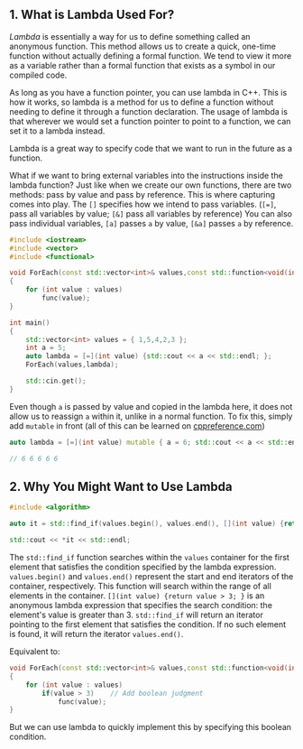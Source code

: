 ## 1. What is Lambda Used For?

*Lambda* is essentially a way for us to define something called an anonymous function. This method allows us to create a quick, one-time function without actually defining a formal function. We tend to view it more as a variable rather than a formal function that exists as a symbol in our compiled code.

As long as you have a function pointer, you can use lambda in C++. This is how it works, so lambda is a method for us to define a function without needing to define it through a function declaration.
The usage of lambda is that wherever we would set a function pointer to point to a function, we can set it to a lambda instead.

Lambda is a great way to specify code that we want to run in the future as a function.

What if we want to bring external variables into the instructions inside the lambda function?
Just like when we create our own functions, there are two methods: pass by value and pass by reference. This is where capturing comes into play. The `[]` specifies how we intend to pass variables. (`[=]`, pass all variables by value; `[&]` pass all variables by reference)
You can also pass individual variables, `[a]` passes `a` by value, `[&a]` passes `a` by reference.

```cpp
#include <iostream>
#include <vector>
#include <functional>

void ForEach(const std::vector<int>& values,const std::function<void(int)>& func)
{
	for (int value : values)
		func(value);
}

int main()
{
	std::vector<int> values = { 1,5,4,2,3 };
	int a = 5;
	auto lambda = [=](int value) {std::cout << a << std::endl; };
	ForEach(values,lambda);

	std::cin.get();
}
```

Even though `a` is passed by value and copied in the lambda here, it does not allow us to reassign `a` within it, unlike in a normal function. To fix this, simply add `mutable` in front (all of this can be learned on [cppreference.com](https://en.cppreference.com/w/))
```cpp
auto lambda = [=](int value) mutable { a = 6; std::cout << a << std::endl; };

// 6 6 6 6 6
```


## 2. Why You Might Want to Use Lambda

```cpp
#include <algorithm>

auto it = std::find_if(values.begin(), values.end(), [](int value) {return value > 3; });

std::cout << *it << std::endl;
```

The `std::find_if` function searches within the `values` container for the first element that satisfies the condition specified by the lambda expression. `values.begin()` and `values.end()` represent the start and end iterators of the container, respectively. This function will search within the range of all elements in the container.
`[](int value) {return value > 3; }` is an anonymous lambda expression that specifies the search condition: the element's value is greater than 3. `std::find_if` will return an iterator pointing to the first element that satisfies the condition. If no such element is found, it will return the iterator `values.end()`.

Equivalent to:
```cpp
void ForEach(const std::vector<int>& values,const std::function<void(int)>& func)
{
	for (int value : values)
		if(value > 3)    // Add boolean judgment
			func(value);
}
```
But we can use lambda to quickly implement this by specifying this boolean condition.